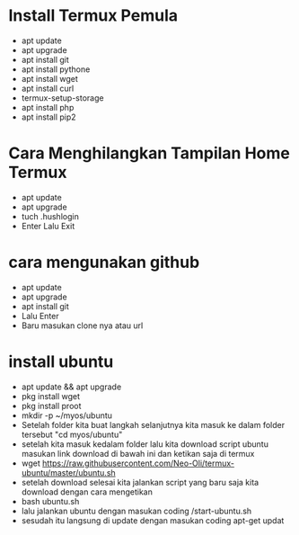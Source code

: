 # Install Termux Pemula
- apt update 
- apt upgrade
- apt install git
- apt install pythone 
- apt install wget
- apt install curl
- termux-setup-storage 
- apt install php
- apt install pip2

# Cara Menghilangkan Tampilan Home Termux
- apt update
- apt upgrade
- tuch .hushlogin
- Enter Lalu Exit

# cara mengunakan github
- apt update
- apt upgrade
- apt install git
- Lalu Enter
- Baru masukan clone nya atau url 
# install ubuntu
- apt update && apt upgrade
- pkg install  wget
- pkg install proot
- mkdir -p ~/myos/ubuntu
- Setelah folder kita buat langkah selanjutnya kita masuk ke dalam folder tersebut "cd myos/ubuntu"
- setelah kita masuk kedalam folder lalu kita download script ubuntu masukan link download di bawah ini dan ketikan saja di termux
- wget https://raw.githubusercontent.com/Neo-Oli/termux-ubuntu/master/ubuntu.sh
- setelah download selesai kita jalankan script yang baru saja kita download dengan cara mengetikan
- bash ubuntu.sh
- lalu jalankan ubuntu dengan masukan coding /start-ubuntu.sh
- sesudah itu langsung di update dengan masukan coding apt-get updat
